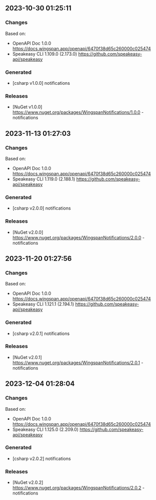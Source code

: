 

## 2023-10-30 01:25:11
### Changes
Based on:
- OpenAPI Doc 1.0.0 https://docs.wingspan.app/openapi/6470f38d65c260000c025474
- Speakeasy CLI 1.109.0 (2.173.0) https://github.com/speakeasy-api/speakeasy
### Generated
- [csharp v1.0.0] notifications
### Releases
- [NuGet v1.0.0] https://www.nuget.org/packages/WingspanNotifications/1.0.0 - notifications


## 2023-11-13 01:27:03
### Changes
Based on:
- OpenAPI Doc 1.0.0 https://docs.wingspan.app/openapi/6470f38d65c260000c025474
- Speakeasy CLI 1.119.0 (2.188.1) https://github.com/speakeasy-api/speakeasy
### Generated
- [csharp v2.0.0] notifications
### Releases
- [NuGet v2.0.0] https://www.nuget.org/packages/WingspanNotifications/2.0.0 - notifications

## 2023-11-20 01:27:56
### Changes
Based on:
- OpenAPI Doc 1.0.0 https://docs.wingspan.app/openapi/6470f38d65c260000c025474
- Speakeasy CLI 1.121.1 (2.194.1) https://github.com/speakeasy-api/speakeasy
### Generated
- [csharp v2.0.1] notifications
### Releases
- [NuGet v2.0.1] https://www.nuget.org/packages/WingspanNotifications/2.0.1 - notifications

## 2023-12-04 01:28:04
### Changes
Based on:
- OpenAPI Doc 1.0.0 https://docs.wingspan.app/openapi/6470f38d65c260000c025474
- Speakeasy CLI 1.125.0 (2.209.0) https://github.com/speakeasy-api/speakeasy
### Generated
- [csharp v2.0.2] notifications
### Releases
- [NuGet v2.0.2] https://www.nuget.org/packages/WingspanNotifications/2.0.2 - notifications